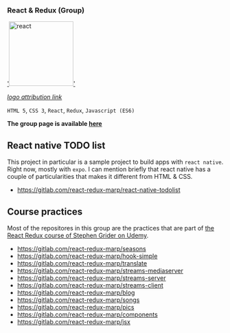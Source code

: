 ### React & Redux (Group)

[attribution_link2]: https://commons.wikimedia.org/wiki/File:React-icon.svg
[details_page2]: https://gitlab.com/react-redux-marp
[repo_link2]: #
[product_link2]: #

['<img src="https://upload.wikimedia.org/wikipedia/commons/a/a7/React-icon.svg" alt="react" height="150"/>'][details_page2]

_[logo attribution link][attribution_link2]_

`HTML 5`, `CSS 3`, `React`, `Redux`, `Javascript (ES6)`

**The group page is available [here][details_page2]**



## React native TODO list

This project in particular is a sample project to build apps with `react native`. Right now, mostly with `expo`. I can mention briefly that react native has a couple of particularities that makes it different from HTML & CSS.

- https://gitlab.com/react-redux-marp/react-native-todolist



## Course practices

Most of the repositores in this group are the practices that are part of [the React Redux course of Stephen Grider on Udemy](https://www.udemy.com/course/react-redux/).

- https://gitlab.com/react-redux-marp/seasons
- https://gitlab.com/react-redux-marp/hook-simple
- https://gitlab.com/react-redux-marp/translate
- https://gitlab.com/react-redux-marp/streams-mediaserver
- https://gitlab.com/react-redux-marp/streams-server
- https://gitlab.com/react-redux-marp/streams-client
- https://gitlab.com/react-redux-marp/blog
- https://gitlab.com/react-redux-marp/songs
- https://gitlab.com/react-redux-marp/pics
- https://gitlab.com/react-redux-marp/components
- https://gitlab.com/react-redux-marp/jsx